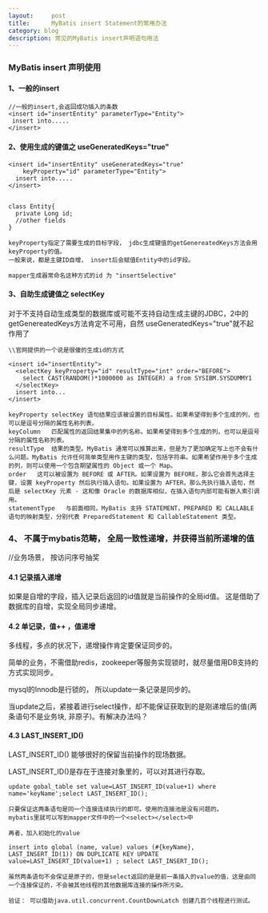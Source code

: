 ```yaml
---
layout:     post
title:      MyBatis insert Statement的常用办法
category: blog
description: 常见的MyBatis insert声明语句用法
---
```



### MyBatis insert 声明使用

#### 1、一般的insert
```
//一般的insert,会返回成功插入的条数
<insert id="insertEntity" parameterType="Entity">
 insert into.....
</insert>

```

#### 2、使用生成的键值之 useGeneratedKeys="true"

```
<insert id="insertEntity" useGeneratedKeys="true"
    keyProperty="id" parameterType="Entity">
  insert into.....
</insert>


class Entity{
  private Long id;
  //other fields
}

keyProperty指定了需要生成的目标字段， jdbc生成键值的getGenereatedKeys方法会用keyProperty的值。
一般来说，都是主键ID自增， insert后会赋值Entity中的id字段。

mapper生成器常命名这种方式的id 为 "insertSelective"

```

#### 3、自助生成键值之 selectKey

对于不支持自动生成类型的数据库或可能不支持自动生成主键的JDBC，2中的getGenereatedKeys方法肯定不可用，自然
useGeneratedKeys="true"就不起作用了

```
\\官网提供的一个说是很傻的生成id的方式

<insert id="insertEntity">
  <selectKey keyProperty="id" resultType="int" order="BEFORE">
    select CAST(RANDOM()*1000000 as INTEGER) a from SYSIBM.SYSDUMMY1
  </selectKey>
  insert into...
</insert>

keyProperty	selectKey 语句结果应该被设置的目标属性。如果希望得到多个生成的列，也可以是逗号分隔的属性名称列表。
keyColumn	匹配属性的返回结果集中的列名称。如果希望得到多个生成的列，也可以是逗号分隔的属性名称列表。
resultType	结果的类型。MyBatis 通常可以推算出来，但是为了更加确定写上也不会有什么问题。MyBatis 允许任何简单类型用作主键的类型，包括字符串。如果希望作用于多个生成的列，则可以使用一个包含期望属性的 Object 或一个 Map。
order	这可以被设置为 BEFORE 或 AFTER。如果设置为 BEFORE，那么它会首先选择主键，设置 keyProperty 然后执行插入语句。如果设置为 AFTER，那么先执行插入语句，然后是 selectKey 元素 - 这和像 Oracle 的数据库相似，在插入语句内部可能有嵌入索引调用。
statementType	与前面相同，MyBatis 支持 STATEMENT，PREPARED 和 CALLABLE 语句的映射类型，分别代表 PreparedStatement 和 CallableStatement 类型。
```


### 4、 不属于mybatis范畴， 全局一致性递增，并获得当前所递增的值
//业务场景， 按访问序号抽奖

#### 4.1 记录插入递增
如果是自增的字段，插入记录后返回的id值就是当前操作的全局id值。 
这是借助了数据库的自增，实现全局同步递增。

#### 4.2 单记录，值++ ，值递增

多线程，多点的状况下，递增操作肯定要保证同步的。

简单的业务，不需借助redis，zookeeper等服务实现锁时，就尽量借用DB支持的方式实现同步。

mysql的Innodb是行锁的， 所以update一条记录是同步的。

当update之后，紧接着进行select操作，却不能保证获取到的是刚递增后的值(两条语句不是业务块, 非原子)。有解决办法吗？


#### 4.3 LAST_INSERT_ID()


LAST_INSERT_ID() 能够很好的保留当前操作的现场数据。

LAST_INSERT_ID()是存在于连接对象里的，可以对其进行存取。

```
update gobal_table set value=LAST_INSERT_ID(value+1) where name='keyName';select LAST_INSERT_ID();

只要保证这两条语句是同一个连接连续执行的即可。使用的连接池是没有问题的。
mybatis里就可以写到mapper文件中的一个<select></select>中

再者，加入初始化的value

insert into global (name, value) values (#{keyName}, LAST_INSERT_ID(1)) ON DUPLICATE KEY UPDATE value=LAST_INSERT_ID(value+1) ; select LAST_INSERT_ID();

虽然两条语句不会保证是原子的，但是select返回的是是前一条插入的value的值，这是由同一个连接保证的，不会被其他线程的其他数据库连接的操作所污染。

验证： 可以借助java.util.concurrent.CountDownLatch 创建几百个线程进行测试。

```


